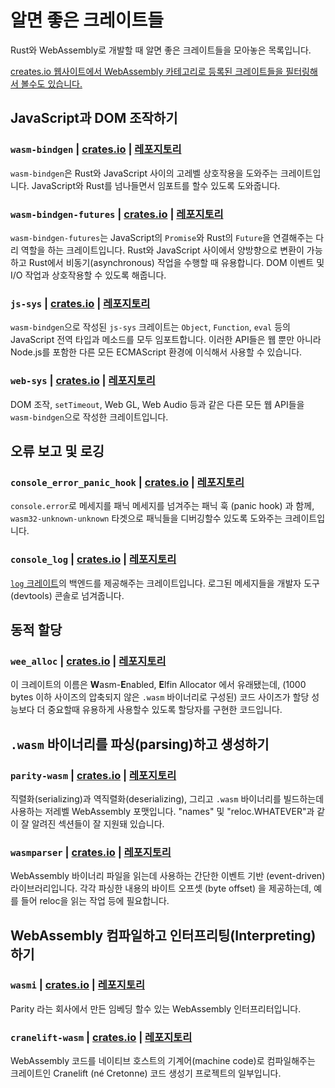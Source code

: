 # 알면 좋은 크레이트들

Rust와 WebAssembly로 개발할 때 알면 좋은 크레이트들을 모아놓은 목록입니다.

[creates.io 웹사이트에서 WebAssembly 카테고리로 등록된 크레이트들을 필터링해서 볼수도 있습니다.][wasm-category]

## JavaScript과 DOM 조작하기

### `wasm-bindgen` | [crates.io](https://crates.io/crates/wasm-bindgen) | [레포지토리](https://github.com/rustwasm/wasm-bindgen)

`wasm-bindgen`은 Rust와 JavaScript 사이의 고레벨 상호작용을 도와주는 크레이트입니다. JavaScript와 Rust를 넘나들면서 임포트를 할수 있도록 도와줍니다.

### `wasm-bindgen-futures` | [crates.io](https://crates.io/crates/wasm-bindgen-futures) | [레포지토리](https://github.com/rustwasm/wasm-bindgen/tree/master/crates/futures)

`wasm-bindgen-futures`는 JavaScript의 `Promise`와 Rust의 `Future`을 연결해주는 다리 역할을 하는 크레이트입니다. Rust와 JavaScript 사이에서 양방향으로 변환이 가능하고 Rust에서 비동기(asynchronous) 작업을 수행할 때 유용합니다. DOM 이벤트 및 I/O 작업과 상호작용할 수 있도록 해줍니다.

### `js-sys` | [crates.io](https://crates.io/crates/js-sys) | [레포지토리](https://github.com/rustwasm/wasm-bindgen/tree/master/crates/js-sys)

`wasm-bindgen`으로 작성된 `js-sys` 크레이트는 `Object`, `Function`, `eval` 등의 JavaScript 전역 타입과 메소드를 모두 임포트합니다. 이러한 API들은 웹 뿐만 아니라 Node.js를 포함한 다른 모든 ECMAScript 환경에 이식해서 사용할 수 있습니다.

### `web-sys` | [crates.io](https://crates.io/crates/web-sys) | [레포지토리](https://github.com/rustwasm/wasm-bindgen/tree/master/crates/web-sys)

DOM 조작, `setTimeout`, Web GL, Web Audio 등과 같은 다른 모든 웹 API들을 `wasm-bindgen`으로 작성한 크레이트입니다.

## 오류 보고 및 로깅

### `console_error_panic_hook` | [crates.io](https://crates.io/crates/console_error_panic_hook) | [레포지토리](https://github.com/rustwasm/console_error_panic_hook)

`console.error`로 메세지를 패닉 메세지를 넘겨주는 패닉 훅 (panic hook) 과 함께, `wasm32-unknown-unknown` 타겟으로 패닉들을 디버깅할수 있도록 도와주는 크레이트입니다.

### `console_log` | [crates.io](https://crates.io/crates/console_log) | [레포지토리](https://github.com/iamcodemaker/console_log)

[`log` 크레이트](https://crates.io/crates/log)의 백엔드를 제공해주는 크레이트입니다. 로그된 메세지들을 개발자 도구(devtools) 콘솔로 넘겨줍니다.

## 동적 할당

### `wee_alloc` | [crates.io](https://crates.io/crates/wee_alloc) | [레포지토리](https://github.com/rustwasm/wee_alloc)

이 크레이트의 이름은 **W**asm-**E**nabled, **E**lfin Allocator 에서 유래됐는데, (1000 bytes 이하 사이즈의 압축되지 않은 `.wasm` 바이너리로 구성된) 코드 사이즈가 할당 성능보다 더 중요할때 유용하게 사용할수 있도록 할당자를 구현한 코드입니다.

## `.wasm` 바이너리를 파싱(parsing)하고 생성하기

### `parity-wasm` | [crates.io](https://crates.io/crates/parity-wasm) | [레포지토리](https://github.com/paritytech/parity-wasm)

직렬화(serializing)과 역직렬화(deserializing), 그리고 `.wasm` 바이너리를 빌드하는데 사용하는 저레벨 WebAssembly 포맷입니다. "names" 및 "reloc.WHATEVER"과 같이 잘 알려진 섹션들이 잘 지원돼 있습니다.

### `wasmparser` | [crates.io](https://crates.io/crates/wasmparser) | [레포지토리](https://github.com/yurydelendik/wasmparser.rs)

WebAssembly 바이너리 파일을 읽는데 사용하는 간단한 이벤트 기반 (event-driven)  라이브러리입니다. 각각 파싱한 내용의 바이트 오프셋 (byte offset) 을 제공하는데, 예를 들어 reloc을 읽는 작업 등에 필요합니다.

## WebAssembly 컴파일하고 인터프리팅(Interpreting)하기

### `wasmi` | [crates.io](https://crates.io/crates/wasmi) | [레포지토리](https://github.com/paritytech/wasmi)

Parity 라는 회사에서 만든 임베딩 할수 있는 WebAssembly 인터프리터입니다.

### `cranelift-wasm` | [crates.io](https://crates.io/crates/cranelift-wasm) | [레포지토리](https://github.com/bytecodealliance/wasmtime/tree/master/cranelift)

WebAssembly 코드를 네이티브 호스트의 기계어(machine code)로 컴파일해주는 크레이트인 Cranelift (né Cretonne) 코드 생성기 프로젝트의 일부입니다.

[wasm-category]: https://crates.io/categories/wasm
